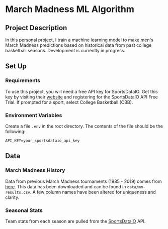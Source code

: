# March Madness ML Algorithm

## Project Description

In this personal project, I train a machine learning model to make men's March Madness predictions based on historical data from past college basketball seasons. Development is currently in progress.

## Set Up

### Requirements

To use this project, you will need a free API key for SportsDataIO. Get this key by visiting their [website](https://sportsdata.io/developers) and registering for the SportsDataIO API Free Trial. If prompted for a sport, select College Basketball (CBB).

### Environment Variables

Create a file `.env` in the root directory. The contents of the file should be the following:

```
API_KEY=your_sportsdataio_api_key
```

## Data

### March Madness History

Data from previous March Madness tournaments (1985 - 2019) comes from [here](https://data.world/michaelaroy/ncaa-tournament-results). This data has been downloaded and can be found in `data/mm-results.csv`. A few column names have been altered for uniqueness and clarity.

### Seasonal Stats
Team stats from each season are pulled from the [SportsDataIO](https://sportsdata.io/developers) API.
